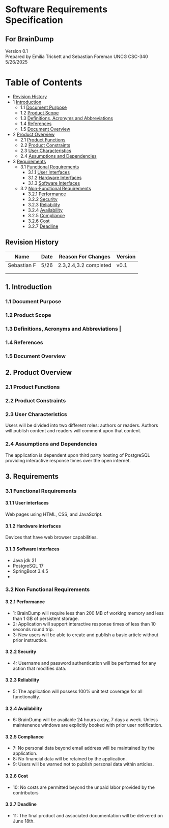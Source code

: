 # Software Requirements Specification
## For BrainDump

Version 0.1  
Prepared by Emilia Trickett and Sebastian Foreman UNCG CSC-340 5/26/2025

Table of Contents
=================
* [Revision History](#revision-history)
* 1 [Introduction](#1-introduction)
  * 1.1 [Document Purpose](#11-document-purpose)
  * 1.2 [Product Scope](#12-product-scope)
  * 1.3 [Definitions, Acronyms and Abbreviations](#13-definitions-acronyms-and-abbreviations)
  * 1.4 [References](#14-references)
  * 1.5 [Document Overview](#15-document-overview)
* 2 [Product Overview](#2-product-overview)
  * 2.1 [Product Functions](#21-product-functions)
  * 2.2 [Product Constraints](#22-product-constraints)
  * 2.3 [User Characteristics](#23-user-characteristics)
  * 2.4 [Assumptions and Dependencies](#24-assumptions-and-dependencies)
* 3 [Requirements](#3-requirements)
  * 3.1 [Functional Requirements](#31-functional-requirements)
    * 3.1.1 [User Interfaces](#311-user-interfaces)
    * 3.1.2 [Hardware Interfaces](#312-hardware-interfaces)
    * 3.1.3 [Software Interfaces](#313-software-interfaces)
  * 3.2 [Non-Functional Requirements](#32-non-functional-requirements)
    * 3.2.1 [Performance](#321-performance)
    * 3.2.2 [Security](#322-security)
    * 3.2.3 [Reliability](#323-reliability)
    * 3.2.4 [Availability](#324-availability)
    * 3.2.5 [Compliance](#325-compliance)
    * 3.2.6 [Cost](#326-cost)
    * 3.2.7 [Deadline](#327-deadline)

## Revision History
| Name | Date    | Reason For Changes  | Version   |
| ---- | ------- | ------------------- | --------- |
|  Sebastian F    |    5/26     |  2.3,2.4,3.2 completed |  v0.1  |
|      |         |                     |           |
|      |         |                     |           |

## 1. Introduction

### 1.1 Document Purpose

### 1.2 Product Scope

### 1.3 Definitions, Acronyms and Abbreviations                                                                                                                                                                          |

### 1.4 References

### 1.5 Document Overview

## 2. Product Overview

### 2.1 Product Functions

### 2.2 Product Constraints

### 2.3 User Characteristics
Users will be divided into two different roles: authors or readers.
Authors will publish content and readers will comment upon that content.

### 2.4 Assumptions and Dependencies
The application is dependent upon third party hosting of PostgreSQL providing interactive response times over the open internet.

## 3. Requirements

### 3.1 Functional Requirements 

#### 3.1.1 User interfaces
Web pages using HTML, CSS, and JavaScript.

#### 3.1.2 Hardware interfaces
Devices that have web browser capabilities.

#### 3.1.3 Software interfaces
- Java jdk 21
- PostgreSQL 17
- SpringBoot 3.4.5
- 
### 3.2 Non Functional Requirements 

#### 3.2.1 Performance
- 1: BrainDump will require less than 200 MB of working memory and less than 1 GB of persistent storage.
- 2: Application will support interactive response times of less than 10 seconds round trip.
- 3: New users will be able to create and publish a basic article without prior instruction.

#### 3.2.2 Security
- 4: Username and password authentication will be performed for any action that modifies data.

#### 3.2.3 Reliability
- 5: The application will possess 100% unit test coverage for all functionality.

#### 3.2.4 Availability
- 6: BrainDump will be available 24 hours a day, 7 days a week. Unless maintenence windows are explicitly booked with prior user notification. 

#### 3.2.5 Compliance
- 7: No personal data beyond email address will be maintained by the application.
- 8: No financial data will be retained by the application.
- 9: Users will be warned not to publish personal data within articles.

#### 3.2.6 Cost
- 10: No costs are permitted beyond the unpaid labor provided by the contributors

#### 3.2.7 Deadline
- 11: The final product and associated documentation will be delivered on June 18th.
